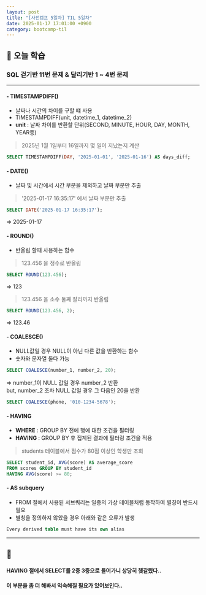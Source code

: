 ```yaml
---
layout: post
title: "[사전캠프 5일차] TIL 5일차"
date: 2025-01-17 17:01:00 +0900
category: bootcamp-til
---
```


## 📖 오늘 학습
### SQL 걷기반 11번 문제 & 달리기반 1 ~ 4번 문제

---

#### - TIMESTAMPDIFF()
- 날짜나 시간의 차이를 구할 떄 사용
- TIMESTAMPDIFF(unit, datetime_1, datetime_2)
- **unit** : 날짜 차이를 반환할 단위(SECOND, MINUTE, HOUR, DAY, MONTH, YEAR등)
> 2025년 1월 1일부터 16일까지 몇 일이 지났는지 계산
```sql
SELECT TIMESTAMPDIFF(DAY, '2025-01-01', '2025-01-16') AS days_diff;
```

#### - DATE()
- 날짜 및 시간에서 시간 부분을 제외하고 날짜 부분만 추출
> '2025-01-17 16:35:17' 에서 날짜 부분만 추출
```sql
SELECT DATE('2025-01-17 16:35:17');
```
=> 2025-01-17

#### - ROUND()
- 반올림 할때 사용하는 함수
> 123.456 을 정수로 반올림
```sql
SELECT ROUND(123.456);
```
=> 123
> 123.456 을 소수 둘째 잘리까지 반올림
```sql
SELECT ROUND(123.456, 2);
```
=> 123.46

#### - COALESCE()
- NULL값일 경우 NULL이 아닌 다른 값을 반환하는 함수
- 숫자와 문자열 둘다 가능
> 
```sql
SELECT COALESCE(number_1, number_2, 20);
```
=> number_1이 NULL 값일 경우 number_2 반환  
but, number_2 조차 NULL 값일 경우 그 다음인 20을 반환
```sql
SELECT COALESCE(phone, '010-1234-5678');
```

#### - HAVING
- **WHERE** : GROUP BY 전에 행에 대한 조건을 필터링
- **HAVING** : GROUP BY 후 집계된 결과에 필터링 조건을 적용
> students 테이블에서 점수가 80점 이상인 학생만 조회
```sql
SELECT student_id, AVG(score) AS average_score  
FROM scores GROUP BY student_id  
HAVING AVG(score) >= 80;
```

#### - AS subquery
- FROM 절에서 사용된 서브쿼리는 일종의 가상 테이블처럼 동작하여 별칭이 반드시 필요
- 별칭을 정의하지 않았을 경우 아래와 같은 오류가 발생
>
```sql
Every derived table must have its own alias
```

---

## 💬

#### HAVING 절에서 SELECT를 2중 3중으로 들어가니 상당히 헷갈렸다..  
#### 이 부분을 좀 더 해봐서 익숙해질 필요가 있어보인다..
